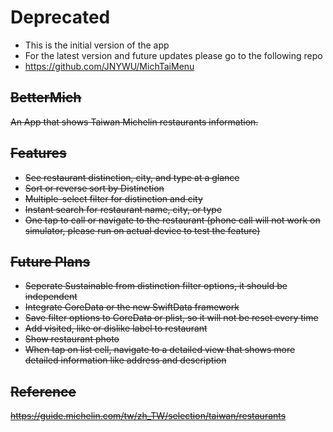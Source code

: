 # Deprecated
- This is the initial version of the app
- For the latest version and future updates please go to the following repo
- https://github.com/JNYWU/MichTaiMenu

<del>

## BetterMich  
An App that shows Taiwan Michelin restaurants information.

## Features
- See restaurant distinction, city, and type at a glance
- Sort or reverse sort by Distinction
- Multiple-select filter for distinction and city
- Instant search for restaurant name, city, or type
- One tap to call or navigate to the restaurant (phone call will not work on simulator, please run on actual device to test the feature)

## Future Plans
- Seperate Sustainable from distinction filter options, it should be independent
- Integrate CoreData or the new SwiftData framework
- Save filter options to CoreData or plist, so it will not be reset every time
- Add visited, like or dislike label to restaurant
- Show restaurant photo
- When tap on list cell, navigate to a detailed view that shows more detailed information like address and description

## Reference
https://guide.michelin.com/tw/zh_TW/selection/taiwan/restaurants
</del>

